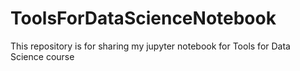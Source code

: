 # ToolsForDataScienceNotebook
This repository is for sharing my jupyter notebook for Tools for Data Science course
